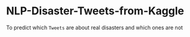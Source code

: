 # NLP-Disaster-Tweets-from-Kaggle
To predict which `Tweets` are about real disasters and which ones are not
